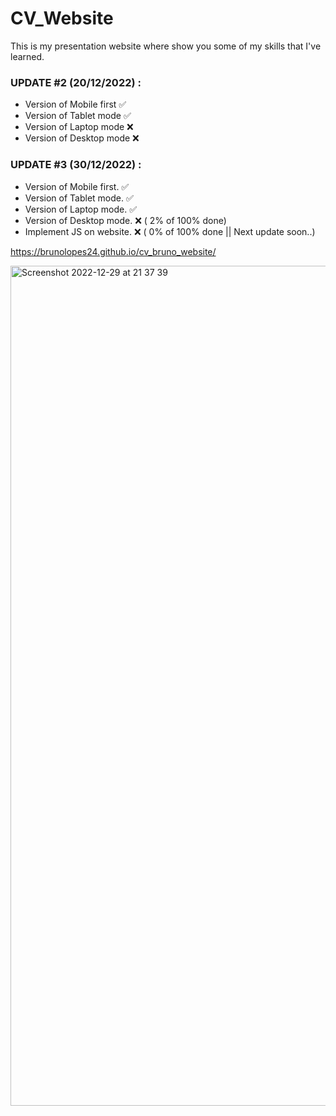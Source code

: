 # CV_Website
This is my presentation website where show you some of my skills that I've learned.

 ### UPDATE #2 (20/12/2022) :
  - Version of Mobile first ✅
  - Version of Tablet mode  ✅
  - Version of Laptop mode  ❌
  - Version of Desktop mode ❌

### UPDATE #3 (30/12/2022) :
  - Version of Mobile first. ✅
  - Version of Tablet mode.  ✅
  - Version of Laptop mode.  ✅
  - Version of Desktop mode. ❌ ( 2% of 100% done)
  - Implement JS on website. ❌ ( 0% of 100% done || Next update soon..)

  https://brunolopes24.github.io/cv_bruno_website/



<img width="1344" alt="Screenshot 2022-12-29 at 21 37 39" src="https://user-images.githubusercontent.com/117863700/210013482-447c4af3-2386-4200-a3f9-0c187131dd09.png">

